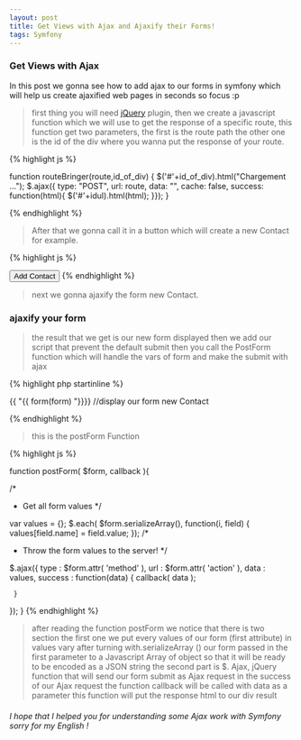 ```yaml
---
layout: post
title: Get Views with Ajax and Ajaxify their Forms!
tags: Symfony
---
```

<link rel="stylesheet" href="//cdnjs.cloudflare.com/ajax/libs/highlight.js/8.7/styles/default.min.css">
<script src="//cdnjs.cloudflare.com/ajax/libs/highlight.js/8.7/highlight.min.js"></script>



<h3>Get Views with Ajax</h3>
In this post we gonna see how to add ajax to our forms in symfony which will help us create ajaxified web pages in seconds so focus :p

  >first thing you will need [jQuery](https://jquery.com/) plugin,
   then we create a javascript function which we will use to get the response of a specific route, this function get two parameters, the first is the route path the other one is the id of the div where you wanna put the response of your route.


  {% highlight js %}

<script src="https://ajax.googleapis.com/ajax/libs/jquery/1.11.3/jquery.min.js"></script>

  function routeBringer(route,id_of_div) {
    $('#'+id_of_div).html("Chargement ...");
    $.ajax({
      type: "POST",
      url: route,
      data: "",
      cache: false,
      success: function(html){ $('#'+idul).html(html); }});
}


  {% endhighlight %}

  >After that we gonna  call it in a button which will create a new Contact for example.

{% highlight js %}

<div id='div_id'>

</div>
<button  onclick="routeBringer('{{ path('contact_new') }}','div_id')">Add Contact   </button>
{% endhighlight %}

>next we gonna ajaxify the form new Contact.

<h3>ajaxify your form</h3>

>the result that we get is our new form displayed then we add our script that prevent the default submit then you call the PostForm function which will handle the vars of form and make the submit with ajax

{% highlight php startinline %}


{{ "{{ form(form) "}}}} //display our form new Contact

<script>

$(document).ready(function(){
        var forms = ['[ name="{{ "{{ form.vars.full_name "}}}}"]'];

        $( forms.join(',') ).submit( function( e ){

        e.preventDefault();                         //prevent the default submit of our form
        postForm( $(this), function( response ){    //call our Function PostForm and pass as first variable the form attribute name
        $("#div_id").html(response)});          //put the response in the div result


             return false;
        });
    });

</script>


{% endhighlight %}

>this is the postForm Function

{% highlight js %}

function postForm( $form, callback ){


 /*
  * Get all form values
  */

 var values = {};
 $.each( $form.serializeArray(), function(i, field) {
     values[field.name] = field.value;
 });
 /*
  * Throw the form values to the server!
  */

 $.ajax({
     type        : $form.attr( 'method' ),
     url         : $form.attr( 'action' ),
     data        : values,
     success     : function(data) {
         callback( data );


     }
 });
}
{% endhighlight %}


> after reading the function postForm we notice that there is two section the first one we put every values of our form (first attribute) in values vary after turning with.serializeArray () our form passed in the first parameter to a Javascript Array of object so that it will be ready to be encoded as a JSON string the second part is $. Ajax, jQuery function that will send our form submit as Ajax request in the success of our Ajax request the function callback will be called with data as a parameter this function will put the response html to our div result


<h6>I hope that I helped you for understanding some Ajax work with Symfony sorry for my English !</h6>
